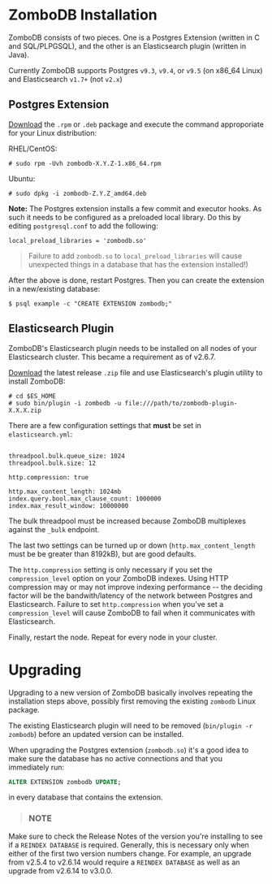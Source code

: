 # ZomboDB Installation

ZomboDB consists of two pieces.  One is a Postgres Extension (written in C and SQL/PLPGSQL), and the other is an Elasticsearch plugin (written in Java).

Currently ZomboDB supports Postgres `v9.3`, `v9.4`, or `v9.5` (on x86_64 Linux) and Elasticsearch `v1.7+` (not `v2.x`)


## Postgres Extension

[Download](https://github.com/zombodb/zombodb/releases/latest) the `.rpm` or `.deb` package and execute the command approporiate for your Linux distribution:

RHEL/CentOS:

```
# sudo rpm -Uvh zombodb-X.Y.Z-1.x86_64.rpm
```

Ubuntu:

```
# sudo dpkg -i zombodb-Z.Y.Z_amd64.deb
```

**Note:**  The Postgres extension installs a few commit and executor hooks. As such it needs to be configured as a preloaded local library.  Do this by editing  `postgresql.conf` to add the following:

```
local_preload_libraries = 'zombodb.so'
```

> Failure to add `zombodb.so` to `local_preload_libraries` will cause unexpected things in a database that has the extension installed!)

After the above is done, restart Postgres.  Then you can create the extension in a new/existing database:

```
$ psql example -c "CREATE EXTENSION zombodb;"
```

## Elasticsearch Plugin

ZomboDB's Elasticsearch plugin needs to be installed on all nodes of your Elasticsearch cluster.  This became a requirement as of v2.6.7.

[Download](https://github.com/zombodb/zombodb/releases/latest) the latest release `.zip` file and use Elasticsearch's plugin utility to install ZomboDB:

```
# cd $ES_HOME
# sudo bin/plugin -i zombodb -u file:///path/to/zombodb-plugin-X.X.X.zip
```

There are a few configuration settings that **must** be set in `elasticsearch.yml`:

```

threadpool.bulk.queue_size: 1024
threadpool.bulk.size: 12

http.compression: true

http.max_content_length: 1024mb
index.query.bool.max_clause_count: 1000000
index.max_result_window: 10000000
```

The bulk threadpool must be increased because ZomboDB multiplexes against the `_bulk` endpoint.

The last two settings can be turned up or down (`http.max_content_length` must be be greater than 8192kB), but are good defaults.

The `http.compression` setting is only necessary if you set the `compression_level` option on your ZomboDB indexes.  Using HTTP compression may or may not improve indexing performance -- the deciding factor will be the bandwith/latency of the network between Postgres and Elasticsearch.  Failure to set `http.compression` when you've set a `compression_level` will cause ZomboDB to fail when it communicates with Elasticsearch.

Finally, restart the node.  Repeat for every node in your cluster.


# Upgrading

Upgrading to a new version of ZomboDB basically involves repeating the installation steps above, possibly first removing the existing `zombodb` Linux package.

The existing Elasticsearch plugin will need to be removed (`bin/plugin -r zombodb`) before an updated version can be installed.

When upgrading the Postgres extension (`zombodb.so`) it's a good idea to make sure the database has no active connections and that you immediately run:

```sql
ALTER EXTENSION zombodb UPDATE;
```

in every database that contains the extension.

> ### NOTE
Make sure to check the Release Notes of the version you're installing to see if a `REINDEX DATABASE` is required.  Generally, this is necessary only when either of the first two version numbers change.  For example, an upgrade from v2.5.4 to v2.6.14 would require a `REINDEX DATABASE` as well as an upgrade from v2.6.14 to v3.0.0.


